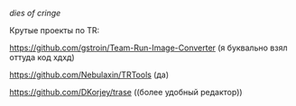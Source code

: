 *dies of cringe*

Крутые проекты по TR:

https://github.com/gstroin/Team-Run-Image-Converter (я буквально взял оттуда код хдхд)

https://github.com/Nebulaxin/TRTools (да)

https://github.com/DKorjey/trase ((более удобный редактор))
